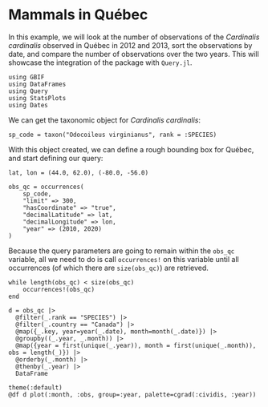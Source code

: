 # Mammals in Québec

In this example, we will look at the number of observations of the *Cardinalis
cardinalis* observed in Québec in 2012 and 2013, sort the observations by date,
and compare the number of observations over the two years. This will showcase
the integration of the package with `Query.jl`.

```@example qc
using GBIF
using DataFrames
using Query
using StatsPlots
using Dates
```

We can get the taxonomic object for *Cardinalis cardinalis*:

```@example qc
sp_code = taxon("Odocoileus virginianus", rank = :SPECIES)
```

With this object created, we can define a rough bounding box for Québec, and
start defining our query:

```@example qc
lat, lon = (44.0, 62.0), (-80.0, -56.0)

obs_qc = occurrences(
    sp_code,
    "limit" => 300,
    "hasCoordinate" => "true",
    "decimalLatitude" => lat,
    "decimalLongitude" => lon,
    "year" => (2010, 2020)
)
```

Because the query parameters are going to remain within the `obs_qc` variable,
all we need to do is call `occurrences!` on this variable until all occurrences
(of which there are `size(obs_qc)`) are retrieved.

```@example
while length(obs_qc) < size(obs_qc)
    occurrences!(obs_qc)
end
```

```@example
d = obs_qc |>
  @filter(_.rank == "SPECIES") |>
  @filter(_.country == "Canada") |>
  @map({_.key, year=year(_.date), month=month(_.date)}) |>
  @groupby((_.year, _.month)) |>
  @map({year = first(unique(_.year)), month = first(unique(_.month)), obs = length(_)}) |>
  @orderby(_.month) |>
  @thenby(_.year) |>
  DataFrame

theme(:default)
@df d plot(:month, :obs, group=:year, palette=cgrad(:cividis, :year))
```
